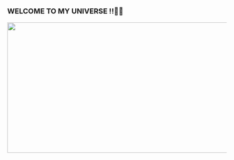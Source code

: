 ### WELCOME TO MY UNIVERSE !!👋👦
<!DOCTYPE html>
<html>
<body>
    <a href= "https://shubhamsingh.ml/"><img src="lgadaal.gif"  width="800" height="300"></a>
</body>
</html>
